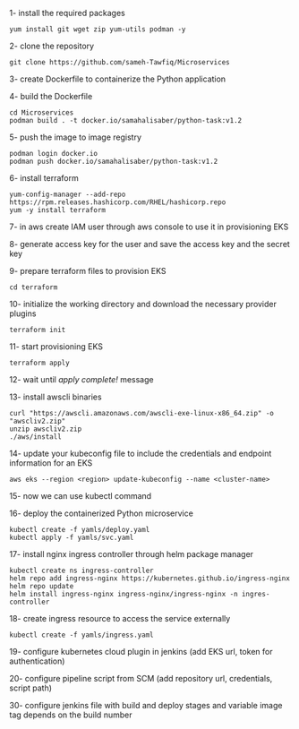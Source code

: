 1- install the required packages
```
yum install git wget zip yum-utils podman -y
```
2- clone the repository
```
git clone https://github.com/sameh-Tawfiq/Microservices
```
3- create Dockerfile to containerize the Python application

4- build the Dockerfile
```
cd Microservices
podman build . -t docker.io/samahalisaber/python-task:v1.2
```
5- push the image to image registry
```
podman login docker.io
podman push docker.io/samahalisaber/python-task:v1.2
```
6- install terraform 
```
yum-config-manager --add-repo https://rpm.releases.hashicorp.com/RHEL/hashicorp.repo
yum -y install terraform
```
7- in aws create IAM user through aws console to use it in provisioning EKS

8- generate access key for the user and save the access key and the secret key

9- prepare terraform files to provision EKS
```
cd terraform
```
10- initialize the working directory and download the necessary provider plugins
```
terraform init
```
11- start provisioning EKS
```
terraform apply
```
12- wait until *apply complete!* message

13- install awscli binaries
```
curl "https://awscli.amazonaws.com/awscli-exe-linux-x86_64.zip" -o "awscliv2.zip"
unzip awscliv2.zip
./aws/install
```
14- update your kubeconfig file to include the credentials and endpoint information for an EKS
```
aws eks --region <region> update-kubeconfig --name <cluster-name>
```
15- now we can use kubectl command 

16- deploy the containerized Python microservice
```
kubectl create -f yamls/deploy.yaml
kubectl apply -f yamls/svc.yaml
```
17- install nginx ingress controller through helm package manager
```
kubectl create ns ingress-controller
helm repo add ingress-nginx https://kubernetes.github.io/ingress-nginx
helm repo update
helm install ingress-nginx ingress-nginx/ingress-nginx -n ingres-controller
```
18- create ingress resource to access the service externally
```
kubectl create -f yamls/ingress.yaml
```

19- configure kubernetes cloud plugin in jenkins (add EKS url, token for authentication)

20- configure pipeline script from SCM (add repository url, credentials, script path)

30- configure jenkins file with build and deploy stages and variable image tag depends on the build number

